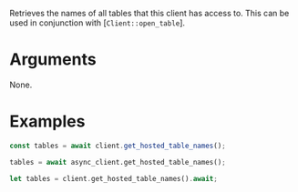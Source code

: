 Retrieves the names of all tables that this client has access to.
This can be used in conjunction with [`Client::open_table`].

# Arguments

None.

# Examples

```js
const tables = await client.get_hosted_table_names();
```

```python
tables = await async_client.get_hosted_table_names();
```

```rust
let tables = client.get_hosted_table_names().await;
```
